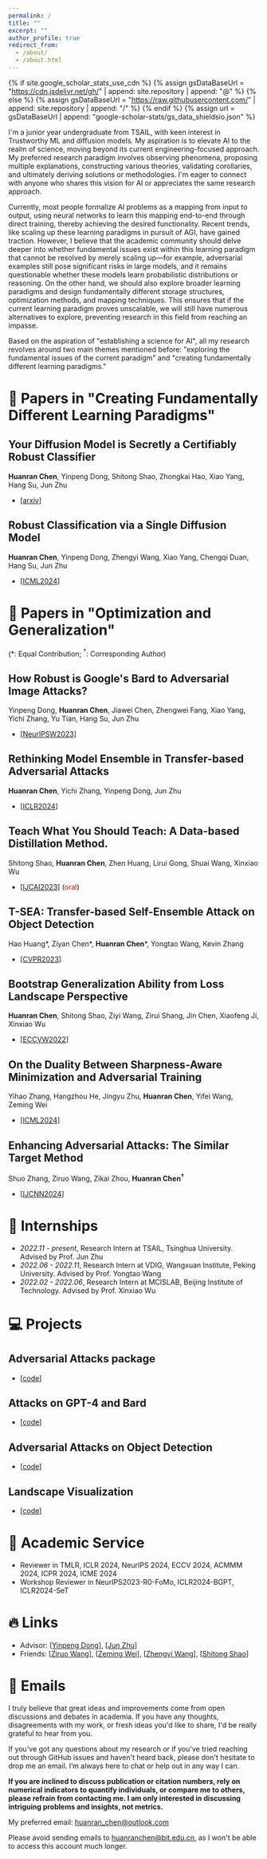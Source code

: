 ```yaml
---
permalink: /
title: ""
excerpt: ""
author_profile: true
redirect_from: 
  - /about/
  - /about.html
---
```


{% if site.google_scholar_stats_use_cdn %}
{% assign gsDataBaseUrl = "https://cdn.jsdelivr.net/gh/" | append: site.repository | append: "@" %}
{% else %}
{% assign gsDataBaseUrl = "https://raw.githubusercontent.com/" | append: site.repository | append: "/" %}
{% endif %}
{% assign url = gsDataBaseUrl | append: "google-scholar-stats/gs_data_shieldsio.json" %}

<span class='anchor' id='about-me'></span>

I'm a junior year undergraduate from TSAIL, with keen interest in Trustworthy ML and diffusion models. My aspiration is to elevate AI to the realm of science, moving beyond its current engineering-focused approach. My preferred research paradigm involves observing phenomena, proposing multiple explanations, constructing various theories, validating corollaries, and ultimately deriving solutions or methodologies. I'm eager to connect with anyone who shares this vision for AI or appreciates the same research approach.

Currently, most people formalize AI problems as a mapping from input to output, using neural networks to learn this mapping end-to-end through direct training, thereby achieving the desired functionality. Recent trends, like scaling up these learning paradigms in pursuit of AGI, have gained traction. However, I believe that the academic community should delve deeper into whether fundamental issues exist within this learning paradigm that cannot be resolved by merely scaling up—for example, adversarial examples still pose significant risks in large models, and it remains questionable whether these models learn probabilistic distributions or reasoning. On the other hand, we should also explore broader learning paradigms and design fundamentally different storage structures, optimization methods, and mapping techniques. This ensures that if the current learning paradigm proves unscalable, we will still have numerous alternatives to explore, preventing research in this field from reaching an impasse.

Based on the aspiration of "establishing a science for AI", all my research revolves around two main themes mentioned before: "exploring the fundamental issues of the current paradigm" and "creating fundamentally different learning paradigms."

# 📝 Papers in "Creating Fundamentally Different Learning Paradigms"

## Your Diffusion Model is Secretly a Certifiably Robust Classifier
**Huanran Chen**, Yinpeng Dong, Shitong Shao, Zhongkai Hao, Xiao Yang, Hang Su, Jun Zhu            
-  [[arxiv](https://arxiv.org/abs/2402.02316)]


## Robust Classification via a Single Diffusion Model
**Huanran Chen**, Yinpeng Dong, Zhengyi Wang, Xiao Yang, Chengqi Duan, Hang Su, Jun Zhu            
-  [[ICML2024](https://arxiv.org/abs/2305.15241)]


# 📝 Papers in "Optimization and Generalization"
(\*: Equal Contribution; ${}^\dagger$: Corresponding Author)




## How Robust is Google's Bard to Adversarial Image Attacks?
Yinpeng Dong, **Huanran Chen**, Jiawei Chen, Zhengwei Fang, Xiao Yang, Yichi Zhang, Yu Tian, Hang Su, Jun Zhu
-  [[NeurIPSW2023](https://arxiv.org/abs/2309.11751)]


## Rethinking Model Ensemble in Transfer-based Adversarial Attacks
**Huanran Chen**, Yichi Zhang, Yinpeng Dong, Jun Zhu               
- [[ICLR2024](https://arxiv.org/abs/2303.09105)]

## Teach What You Should Teach: A Data-based Distillation Method.
Shitong Shao, **Huanran Chen**, Zhen Huang, Lirui Gong, Shuai Wang, Xinxiao Wu      
- [[IJCAI2023](https://arxiv.org/abs/2212.05422)] (<font color="red">oral</font>)

## T-SEA: Transfer-based Self-Ensemble Attack on Object Detection
Hao Huang\*, Ziyan Chen\*, **Huanran Chen**\*, Yongtao Wang, Kevin Zhang           
- [[CVPR2023](https://openaccess.thecvf.com/content/CVPR2023/html/Huang_T-SEA_Transfer-Based_Self-Ensemble_Attack_on_Object_Detection_CVPR_2023_paper.html)]

## Bootstrap Generalization Ability from Loss Landscape Perspective
**Huanran Chen**, Shitong Shao, Ziyi Wang, Zirui Shang, Jin Chen, Xiaofeng Ji, Xinxiao Wu   
- [[ECCVW2022](https://arxiv.org/abs/2209.08473)]


## On the Duality Between Sharpness-Aware Minimization and Adversarial Training
Yihao Zhang, Hangzhou He, Jingyu Zhu, **Huanran Chen**, Yifei Wang, Zeming Wei         
-  [[ICML2024](https://arxiv.org/abs/2402.15152)]

## Enhancing Adversarial Attacks: The Similar Target Method
Shuo Zhang, Ziruo Wang, Zikai Zhou, **Huanran Chen${}^\dagger$**      
-  [[IJCNN2024](https://arxiv.org/abs/2308.10743)]




# 📖 Internships
- *2022.11 - present*, Research Intern at TSAIL, Tsinghua University.    Advised by Prof. Jun Zhu  
- *2022.06 - 2022.11*, Research Intern at VDIG, Wangxuan Institute, Peking University.     Advised by Prof. Yongtao Wang    
- *2022.02 - 2022.06*, Research Intern at MCISLAB, Beijing Institute of Technology.    Advised by Prof. Xinxiao Wu    



# 💻 Projects

## Adversarial Attacks package
- [[code](https://github.com/huanranchen/AdversarialAttacks)]

## Attacks on GPT-4 and Bard
- [[code](https://github.com/thu-ml/Attack-Bard)]

## Adversarial Attacks on Object Detection
- [[code](https://github.com/VDIGPKU/T-SEA)]

## Landscape Visualization
- [[code](https://github.com/huanranchen/Visualize-Loss-Landscape)]


# 💼 Academic Service
- Reviewer in TMLR, ICLR 2024, NeurIPS 2024, ECCV 2024, ACMMM 2024, ICPR 2024, ICME 2024
- Workshop Reviewer in NeurIPS2023-R0-FoMo, ICLR2024-BGPT, ICLR2024-SeT

# 🔥 Links
- Advisor: [[Yinpeng Dong](https://ml.cs.tsinghua.edu.cn/~yinpeng/)], [[Jun Zhu](https://ml.cs.tsinghua.edu.cn/~jun/index.shtml)]       
- Friends: [[Ziruo Wang](https://zerowang030221.github.io/)],  [[Zeming Wei](https://weizeming.github.io/)], [[Zhengyi Wang](https://thuwzy.github.io/)], [[Shitong Shao]()]




# 📧 Emails

I truly believe that great ideas and improvements come from open discussions and debates in academia. If you have any thoughts, disagreements with my work, or fresh ideas you'd like to share, I'd be really grateful to hear from you.

If you've got any questions about my research or if you've tried reaching out through GitHub issues and haven't heard back, please don't hesitate to drop me an email. I’m always here to chat or help out in any way I can.

**If you are inclined to discuss publication or citation numbers, rely on numerical indicators to quantify individuals, or compare me to others, please refrain from contacting me. I am only interested in discussing intriguing problems and insights, not metrics.**

My preferred email: huanran_chen@outlook.com

Please avoid sending emails to huanranchen@bit.edu.cn, as I won't be able to access this account much longer.


